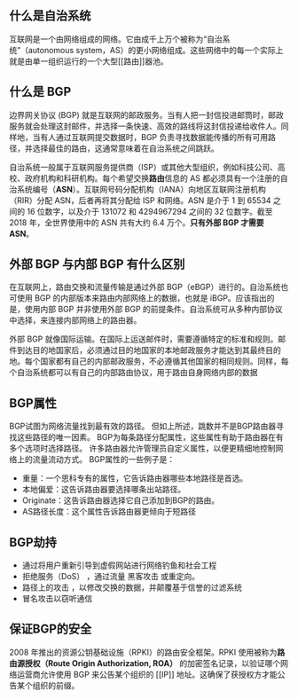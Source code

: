 ## 什么是自治系统

互联网是一个由网络组成的网络。它由成千上万个被称为“自治系统”（autonomous system，AS）的更小网络组成。这些网络中的每一个实际上就是由单一组织运行的一个大型[[路由]]器池。

## 什么是 BGP

边界网关协议 (BGP) 就是互联网的邮政服务。当有人把一封信投进邮筒时，邮政服务就会处理这封邮件，并选择一条快速、高效的路线将这封信投递给收件人。同样地，当有人通过互联网提交数据时，BGP 负责寻找数据能传播的所有可用路径，并选择最佳的路由，这通常意味着在自治系统之间跳跃。

自治系统一般属于互联网服务提供商（ISP）或其他大型组织，例如科技公司、高校、政府机构和科研机构。每个希望交换**路由**信息的 AS 都必须具有一个注册的自治系统编号（**ASN**）。互联网号码分配机构（IANA）向地区互联网注册机构（RIR）分配 ASN，后者再将其分配给 ISP 和网络。ASN 是介于 1 到 65534 之间的 16 位数字，以及介于 131072 和 4294967294 之间的 32 位数字。截至 2018 年，全世界使用中的 ASN 共有大约 6.4 万个。**只有外部 BGP 才需要 ASN**。

## 外部 BGP 与内部 BGP 有什么区别

在互联网上，路由交换和流量传输是通过外部 BGP（eBGP）进行的。自治系统也可使用 BGP 的内部版本来路由内部网络上的数据，也就是 iBGP。应该指出的是，使用内部 BGP 并非使用外部 BGP 的前提条件。自治系统可从多种内部协议中选择，来连接内部网络上的路由器。

外部 BGP 就像国际运输。在国际上运送邮件时，需要遵循特定的标准和规则。邮件到达目的地国家后，必须通过目的地国家的本地邮政服务才能达到其最终目的地。每个国家都有自己的内部邮政服务，不必遵循其他国家的相同规则。同样，每个自治系统都可以有自己的内部路由协议，用于路由自身网络内部的数据

## BGP属性

BGP试图为网络流量找到最有效的路径。 但如上所述，跳数并不是BGP路由器寻找这些路径的唯一因素。 BGP为每条路径分配属性，这些属性有助于路由器在有多个选项时选择路径。 许多路由器允许管理员自定义属性，以便更精细地控制网络上的流量流动方式。 BGP属性的一些例子是：

-   重量：一个思科专有的属性，它告诉路由器哪些本地路径是首选。
-   本地偏爱：这告诉路由器要选择哪条出站路径。
-   Originate：这告诉路由器选择它自己添加到BGP的路由。
-   AS路径长度：这个属性告诉路由器更倾向于短路径

## BGP劫持

-   通过将用户重新引导到虚假网站进行网络钓鱼和社会工程
-   拒绝服务（DoS） ，通过流量 黑客攻击 或重定向。
-   路径上的攻击 ，以修改交换的数据，并颠覆基于信誉的过滤系统
-   冒名攻击以窃听通信

## 保证BGP的安全

2008 年推出的资源公钥基础设施（RPKI）的路由安全框架。RPKI 使用被称为**路由源授权（Route Origin Authorization, ROA）** 的加密签名记录，以验证哪个网络运营商允许使用 BGP 来公告某个组织的 [[IP]] 地址。这确保了获授权方才能公告某个组织的前缀。

